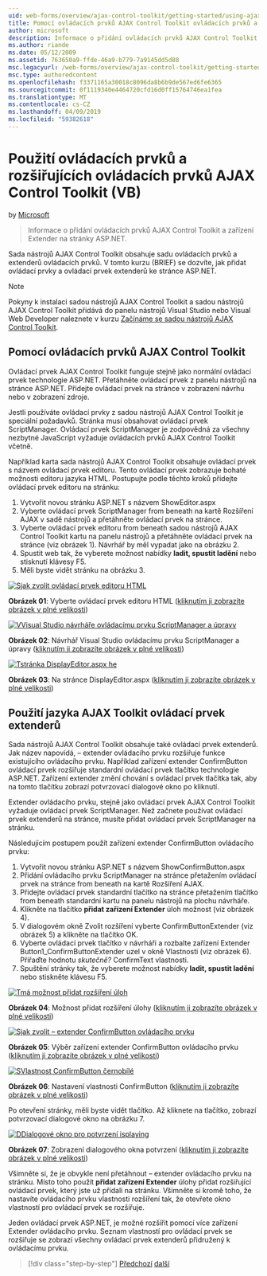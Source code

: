 ```yaml
---
uid: web-forms/overview/ajax-control-toolkit/getting-started/using-ajax-control-toolkit-controls-and-control-extenders-vb
title: Pomocí ovládacích prvků AJAX Control Toolkit ovládacích prvků a extenderů (VB) | Dokumentace Microsoftu
author: microsoft
description: Informace o přidání ovládacích prvků AJAX Control Toolkit a zařízení Extender na stránky ASP.NET.
ms.author: riande
ms.date: 05/12/2009
ms.assetid: 763650a9-ffde-46a9-b779-7a9145dd5d88
msc.legacyurl: /web-forms/overview/ajax-control-toolkit/getting-started/using-ajax-control-toolkit-controls-and-control-extenders-vb
msc.type: authoredcontent
ms.openlocfilehash: f3371165a30018c8096da8b6b9de567ed6fe6365
ms.sourcegitcommit: 0f1119340e4464720cfd16d0ff15764746ea1fea
ms.translationtype: MT
ms.contentlocale: cs-CZ
ms.lasthandoff: 04/09/2019
ms.locfileid: "59382618"
---
```

# <a name="using-ajax-control-toolkit-controls-and-control-extenders-vb"></a>Použití ovládacích prvků a rozšiřujících ovládacích prvků AJAX Control Toolkit (VB)

by [Microsoft](https://github.com/microsoft)

> Informace o přidání ovládacích prvků AJAX Control Toolkit a zařízení Extender na stránky ASP.NET.


Sada nástrojů AJAX Control Toolkit obsahuje sadu ovládacích prvků a extenderů ovládacích prvků. V tomto kurzu (BRIEF) se dozvíte, jak přidat ovládací prvky a ovládací prvek extenderů ke stránce ASP.NET.

> [!NOTE] 
> 
> Pokyny k instalaci sadou nástrojů AJAX Control Toolkit a sadou nástrojů AJAX Control Toolkit přidává do panelu nástrojů Visual Studio nebo Visual Web Developer naleznete v kurzu [Začínáme se sadou nástrojů AJAX Control Toolkit](get-started-with-the-ajax-control-toolkit-vb.md).


## <a name="using-ajax-control-toolkit-controls"></a>Pomocí ovládacích prvků AJAX Control Toolkit

Ovládací prvek AJAX Control Toolkit funguje stejně jako normální ovládací prvek technologie ASP.NET. Přetáhněte ovládací prvek z panelu nástrojů na stránce ASP.NET. Přidejte ovládací prvek na stránce v zobrazení návrhu nebo v zobrazení zdroje.

Jestli používáte ovládací prvky z sadou nástrojů AJAX Control Toolkit je speciální požadavků. Stránka musí obsahovat ovládací prvek ScriptManager. Ovládací prvek ScriptManager je zodpovědná za všechny nezbytné JavaScript vyžaduje ovládacích prvků AJAX Control Toolkit včetně.

Například karta sada nástrojů AJAX Control Toolkit obsahuje ovládací prvek s názvem ovládací prvek editoru. Tento ovládací prvek zobrazuje bohaté možnosti editoru jazyka HTML. Postupujte podle těchto kroků přidejte ovládací prvek editoru na stránku:

1. Vytvořit novou stránku ASP.NET s názvem ShowEditor.aspx
2. Vyberte ovládací prvek ScriptManager from beneath na kartě Rozšíření AJAX v sadě nástrojů a přetáhněte ovládací prvek na stránce.
3. Vyberte ovládací prvek editoru from beneath sadou nástrojů AJAX Control Toolkit kartu na panelu nástrojů a přetáhněte ovládací prvek na stránce (viz obrázek 1). Návrhář by měl vypadat jako na obrázku 2.
4. Spustit web tak, že vyberete možnost nabídky **ladit, spustit ladění** nebo stisknutí klávesy F5.
5. Měli byste vidět stránku na obrázku 3.


[![Sjak zvolit ovládací prvek editoru HTML](using-ajax-control-toolkit-controls-and-control-extenders-vb/_static/image1.jpg)](using-ajax-control-toolkit-controls-and-control-extenders-vb/_static/image1.png)

**Obrázek 01**: Vyberte ovládací prvek editoru HTML ([kliknutím ji zobrazíte obrázek v plné velikosti](using-ajax-control-toolkit-controls-and-control-extenders-vb/_static/image2.png))


[![VVisual Studio návrháře ovládacímu prvku ScriptManager a úpravy](using-ajax-control-toolkit-controls-and-control-extenders-vb/_static/image2.jpg)](using-ajax-control-toolkit-controls-and-control-extenders-vb/_static/image3.png)

**Obrázek 02**: Návrhář Visual Studio ovládacímu prvku ScriptManager a úpravy ([kliknutím ji zobrazíte obrázek v plné velikosti](using-ajax-control-toolkit-controls-and-control-extenders-vb/_static/image4.png))


[![Tstránka DisplayEditor.aspx he](using-ajax-control-toolkit-controls-and-control-extenders-vb/_static/image3.jpg)](using-ajax-control-toolkit-controls-and-control-extenders-vb/_static/image5.png)

**Obrázek 03**: Na stránce DisplayEditor.aspx ([kliknutím ji zobrazíte obrázek v plné velikosti](using-ajax-control-toolkit-controls-and-control-extenders-vb/_static/image6.png))


## <a name="using-ajax-control-toolkit-control-extenders"></a>Použití jazyka AJAX Toolkit ovládací prvek extenderů

Sada nástrojů AJAX Control Toolkit obsahuje také ovládací prvek extenderů. Jak název napovídá, – extender ovládacího prvku rozšiřuje funkce existujícího ovládacího prvku. Například zařízení extender ConfirmButton ovládací prvek rozšiřuje standardní ovládací prvek tlačítko technologie ASP.NET. Zařízení extender změní chování s ovládací prvek tlačítka tak, aby na tomto tlačítku zobrazí potvrzovací dialogové okno po kliknutí.

Extender ovládacího prvku, stejně jako ovládací prvek AJAX Control Toolkit vyžaduje ovládací prvek ScriptManager. Než začnete používat ovládací prvek extenderů na stránce, musíte přidat ovládací prvek ScriptManager na stránku.

Následujícím postupem použít zařízení extender ConfirmButton ovládacího prvku:

1. Vytvořit novou stránku ASP.NET s názvem ShowConfirmButton.aspx
2. Přidání ovládacího prvku ScriptManager na stránce přetažením ovládací prvek na stránce from beneath na kartě Rozšíření AJAX.
3. Přidejte ovládací prvek standardní tlačítko na stránce přetažením tlačítko from beneath standardní kartu na panelu nástrojů na plochu návrháře.
4. Klikněte na tlačítko **přidat zařízení Extender** úloh možnost (viz obrázek 4).
5. V dialogovém okně Zvolit rozšíření vyberte ConfirmButtonExtender (viz obrázek 5) a klikněte na tlačítko OK.
6. Vyberte ovládací prvek tlačítko v návrháři a rozbalte zařízení Extender Button1\_ConfirmButtonExtender uzel v okně Vlastnosti (viz obrázek 6). Přiřaďte hodnotu *skutečně?* ConfirmText vlastnosti.
7. Spuštění stránky tak, že vyberete možnost nabídky **ladit, spustit ladění** nebo stiskněte klávesu F5.


[![Tmá možnost přidat rozšíření úloh](using-ajax-control-toolkit-controls-and-control-extenders-vb/_static/image4.jpg)](using-ajax-control-toolkit-controls-and-control-extenders-vb/_static/image7.png)

**Obrázek 04**: Možnost přidat rozšíření úlohy ([kliknutím ji zobrazíte obrázek v plné velikosti](using-ajax-control-toolkit-controls-and-control-extenders-vb/_static/image8.png))


[![Sjak zvolit – extender ConfirmButton ovládacího prvku](using-ajax-control-toolkit-controls-and-control-extenders-vb/_static/image5.jpg)](using-ajax-control-toolkit-controls-and-control-extenders-vb/_static/image9.png)

**Obrázek 05**: Výběr zařízení extender ConfirmButton ovládacího prvku ([kliknutím ji zobrazíte obrázek v plné velikosti](using-ajax-control-toolkit-controls-and-control-extenders-vb/_static/image10.png))


[![SVlastnost ConfirmButton černobílé](using-ajax-control-toolkit-controls-and-control-extenders-vb/_static/image6.jpg)](using-ajax-control-toolkit-controls-and-control-extenders-vb/_static/image11.png)

**Obrázek 06**: Nastavení vlastnosti ConfirmButton ([kliknutím ji zobrazíte obrázek v plné velikosti](using-ajax-control-toolkit-controls-and-control-extenders-vb/_static/image12.png))


Po otevření stránky, měli byste vidět tlačítko. Až kliknete na tlačítko, zobrazí potvrzovací dialogové okno na obrázku 7.


[![DDialogové okno pro potvrzení isplaying](using-ajax-control-toolkit-controls-and-control-extenders-vb/_static/image7.jpg)](using-ajax-control-toolkit-controls-and-control-extenders-vb/_static/image13.png)

**Obrázek 07**: Zobrazení dialogového okna potvrzení ([kliknutím ji zobrazíte obrázek v plné velikosti](using-ajax-control-toolkit-controls-and-control-extenders-vb/_static/image14.png))


Všimněte si, že je obvykle není přetáhnout – extender ovládacího prvku na stránku. Místo toho použít **přidat zařízení Extender** úlohy přidat rozšiřující ovládací prvek, který jste už přidali na stránku. Všimněte si kromě toho, že nastavíte ovládacího prvku vlastnosti rozšíření tak, že otevřete okno vlastností pro ovládací prvek se rozšiřuje.

Jeden ovládací prvek ASP.NET, je možné rozšířit pomocí více zařízení Extender ovládacího prvku. Seznam vlastností pro ovládací prvek se rozšiřuje se zobrazí všechny ovládací prvek extenderů přidružený k ovládacímu prvku.

> [!div class="step-by-step"]
> [Předchozí](get-started-with-the-ajax-control-toolkit-vb.md)
> [další](creating-a-custom-ajax-control-toolkit-control-extender-vb.md)
